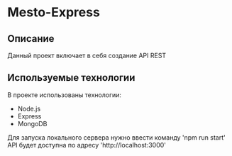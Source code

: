# Mesto-Express

## Описание

Данный проект включает в себя создание API REST

## Используемые технологии

В проекте использованы технологии:
* Node.js
* Express
* MongoDB

Для запуска локального сервера нужно ввести команду 'npm run start'
API будет доступна по адресу 'http://localhost:3000'
